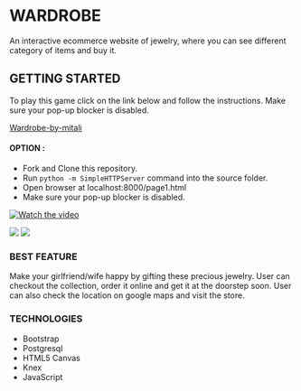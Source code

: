 # WARDROBE

An interactive ecommerce website of jewelry, where you can see different category of items and buy it.

## GETTING STARTED

To play this game click on the link below and follow the instructions. Make sure your pop-up blocker is disabled.

[Wardrobe-by-mitali](https://wardrobemymitali.herokuapp.com/index)

#### OPTION :
* Fork and Clone this repository.
* Run `python -m SimpleHTTPServer` command into the source folder.
* Open browser at localhost:8000/page1.html
* Make sure your pop-up blocker is disabled.

[![Watch the video](http://i3.ytimg.com/vi/0ll8-uO63K8?t=16/hqdefault.jpg)](https://youtu.be/0ll8-uO63K8?t=16)

<img src="products.png"/>


<img src="cart.png"/>


### BEST FEATURE

 Make your girlfriend/wife happy by gifting these precious jewelry. User can checkout the collection, order it online and get it at the doorstep soon. User can also check the location on google maps and visit the store. 

### TECHNOLOGIES

* Bootstrap
* Postgresql
* HTML5 Canvas
* Knex
* JavaScript







